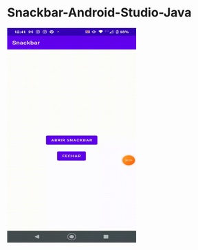 # Snackbar-Android-Studio-Java

<div>
    <img align="left"  height="500" width="300" src="gif.gif">
</div>
